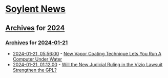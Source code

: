# [Soylent News](../../../README.md)

## [Archives](../../index.md) for [2024](../index.md)

### [Archives](../../index.md) for [2024-01-21](index.md)

* [2024-01-21, 05:56:00](https://soylentnews.org/article.pl?sid=24/01/19/0519200&from=rss) - [New Vapor Coating Technique Lets You Run A Computer Under Water](https://soylentnews.org/article.pl?sid=24/01/19/0519200&from=rss)
* [2024-01-21, 01:12:00](https://soylentnews.org/article.pl?sid=24/01/19/0513201&from=rss) - [Will the New Judicial Ruling in the Vizio Lawsuit Strengthen the GPL?](https://soylentnews.org/article.pl?sid=24/01/19/0513201&from=rss)
